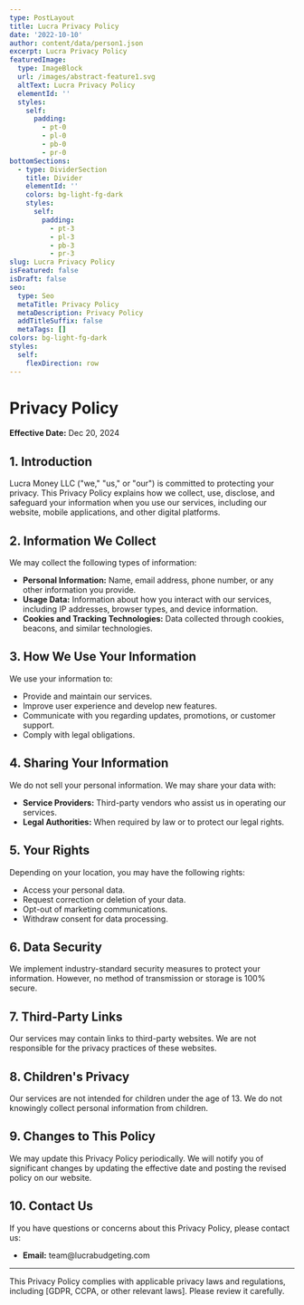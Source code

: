 ```yaml
---
type: PostLayout
title: Lucra Privacy Policy
date: '2022-10-10'
author: content/data/person1.json
excerpt: Lucra Privacy Policy
featuredImage:
  type: ImageBlock
  url: /images/abstract-feature1.svg
  altText: Lucra Privacy Policy
  elementId: ''
  styles:
    self:
      padding:
        - pt-0
        - pl-0
        - pb-0
        - pr-0
bottomSections:
  - type: DividerSection
    title: Divider
    elementId: ''
    colors: bg-light-fg-dark
    styles:
      self:
        padding:
          - pt-3
          - pl-3
          - pb-3
          - pr-3
slug: Lucra Privacy Policy
isFeatured: false
isDraft: false
seo:
  type: Seo
  metaTitle: Privacy Policy
  metaDescription: Privacy Policy
  addTitleSuffix: false
  metaTags: []
colors: bg-light-fg-dark
styles:
  self:
    flexDirection: row
---
```

# Privacy Policy

**Effective Date:** Dec 20, 2024

## 1. Introduction

Lucra Money LLC ("we," "us," or "our") is committed to protecting your privacy. This Privacy Policy explains how we collect, use, disclose, and safeguard your information when you use our services, including our website, mobile applications, and other digital platforms.

## 2. Information We Collect

We may collect the following types of information:

*   **Personal Information:** Name, email address, phone number, or any other information you provide.
*   **Usage Data:** Information about how you interact with our services, including IP addresses, browser types, and device information.
*   **Cookies and Tracking Technologies:** Data collected through cookies, beacons, and similar technologies.

## 3. How We Use Your Information

We use your information to:

*   Provide and maintain our services.
*   Improve user experience and develop new features.
*   Communicate with you regarding updates, promotions, or customer support.
*   Comply with legal obligations.

## 4. Sharing Your Information

We do not sell your personal information. We may share your data with:

*   **Service Providers:** Third-party vendors who assist us in operating our services.
*   **Legal Authorities:** When required by law or to protect our legal rights.

## 5. Your Rights

Depending on your location, you may have the following rights:

*   Access your personal data.
*   Request correction or deletion of your data.
*   Opt-out of marketing communications.
*   Withdraw consent for data processing.

## 6. Data Security

We implement industry-standard security measures to protect your information. However, no method of transmission or storage is 100% secure.

## 7. Third-Party Links

Our services may contain links to third-party websites. We are not responsible for the privacy practices of these websites.

## 8. Children's Privacy

Our services are not intended for children under the age of 13. We do not knowingly collect personal information from children.

## 9. Changes to This Policy

We may update this Privacy Policy periodically. We will notify you of significant changes by updating the effective date and posting the revised policy on our website.

## 10. Contact Us

If you have questions or concerns about this Privacy Policy, please contact us:

*   **Email:** team\@lucrabudgeting.com

***

This Privacy Policy complies with applicable privacy laws and regulations, including \[GDPR, CCPA, or other relevant laws]. Please review it carefully.
